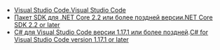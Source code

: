 * [<span data-ttu-id="a81ca-101">Visual Studio Code.</span><span class="sxs-lookup"><span data-stu-id="a81ca-101">Visual Studio Code</span></span>](https://code.visualstudio.com/download)
* [<span data-ttu-id="a81ca-102">Пакет SDK для .NET Core 2.2 или более поздней версии</span><span class="sxs-lookup"><span data-stu-id="a81ca-102">.NET Core SDK 2.2 or later</span></span>](https://www.microsoft.com/net/download/all)
* <span data-ttu-id="a81ca-103">[C# для Visual Studio Code версии 1.17.1 или более поздней](https://marketplace.visualstudio.com/items?itemName=ms-vscode.csharp).</span><span class="sxs-lookup"><span data-stu-id="a81ca-103">[C# for Visual Studio Code version 1.17.1 or later](https://marketplace.visualstudio.com/items?itemName=ms-vscode.csharp)</span></span>